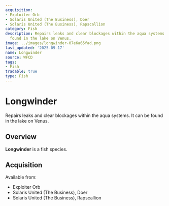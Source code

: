 ```yaml
---
acquisition:
- Exploiter Orb
- Solaris United (The Business), Doer
- Solaris United (The Business), Rapscallion
category: Fish
description: Repairs leaks and clear blockages within the aqua systems. It can be
  found in the lake on Venus.
image: ../images/longwinder-07e6a65fad.png
last_updated: '2025-09-17'
name: Longwinder
source: WFCD
tags:
- Fish
tradable: true
type: Fish
---
```


# Longwinder

Repairs leaks and clear blockages within the aqua systems. It can be found in the lake on Venus.

## Overview

**Longwinder** is a fish species.

## Acquisition

Available from:
- Exploiter Orb
- Solaris United (The Business), Doer
- Solaris United (The Business), Rapscallion

